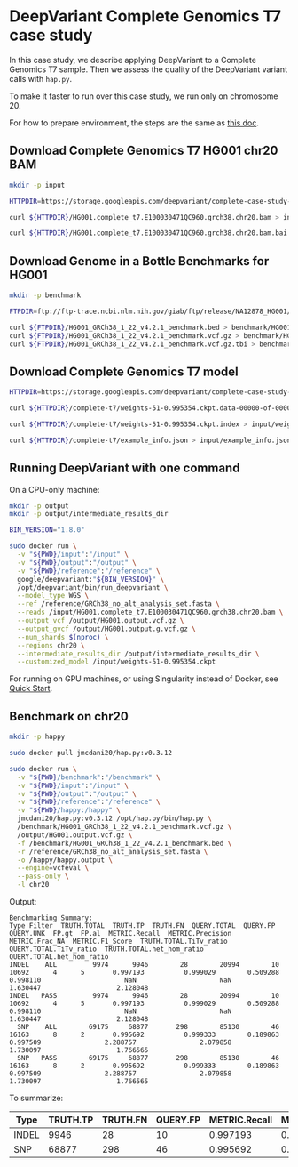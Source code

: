 # DeepVariant Complete Genomics T7 case study

In this case study, we describe applying DeepVariant to a Complete Genomics T7
sample.
Then we assess the quality of the DeepVariant variant calls with `hap.py`.

To make it faster to run over this case study, we run only on chromosome 20.

For how to prepare environment, the steps are the same as
[this doc](deepvariant-case-study.md).


## Download Complete Genomics T7 HG001 chr20 BAM

```bash
mkdir -p input

HTTPDIR=https://storage.googleapis.com/deepvariant/complete-case-study-testdata

curl ${HTTPDIR}/HG001.complete_t7.E100030471QC960.grch38.chr20.bam > input/HG001.complete_t7.E100030471QC960.grch38.chr20.bam

curl ${HTTPDIR}/HG001.complete_t7.E100030471QC960.grch38.chr20.bam.bai > input/HG001.complete_t7.E100030471QC960.grch38.chr20.bam.bai
```

## Download Genome in a Bottle Benchmarks for HG001

```bash
mkdir -p benchmark

FTPDIR=ftp://ftp-trace.ncbi.nlm.nih.gov/giab/ftp/release/NA12878_HG001/NISTv4.2.1/GRCh38

curl ${FTPDIR}/HG001_GRCh38_1_22_v4.2.1_benchmark.bed > benchmark/HG001_GRCh38_1_22_v4.2.1_benchmark.bed
curl ${FTPDIR}/HG001_GRCh38_1_22_v4.2.1_benchmark.vcf.gz > benchmark/HG001_GRCh38_1_22_v4.2.1_benchmark.vcf.gz
curl ${FTPDIR}/HG001_GRCh38_1_22_v4.2.1_benchmark.vcf.gz.tbi > benchmark/HG001_GRCh38_1_22_v4.2.1_benchmark.vcf.gz.tbi
```

## Download Complete Genomics T7 model

```bash
HTTPDIR=https://storage.googleapis.com/deepvariant/complete-case-study-testdata

curl ${HTTPDIR}/complete-t7/weights-51-0.995354.ckpt.data-00000-of-00001 > input/weights-51-0.995354.ckpt.data-00000-of-00001

curl ${HTTPDIR}/complete-t7/weights-51-0.995354.ckpt.index > input/weights-51-0.995354.ckpt.index

curl ${HTTPDIR}/complete-t7/example_info.json > input/example_info.json
```

## Running DeepVariant with one command

On a CPU-only machine:

```bash
mkdir -p output
mkdir -p output/intermediate_results_dir

BIN_VERSION="1.8.0"

sudo docker run \
  -v "${PWD}/input":"/input" \
  -v "${PWD}/output":"/output" \
  -v "${PWD}/reference":"/reference" \
  google/deepvariant:"${BIN_VERSION}" \
  /opt/deepvariant/bin/run_deepvariant \
  --model_type WGS \
  --ref /reference/GRCh38_no_alt_analysis_set.fasta \
  --reads /input/HG001.complete_t7.E100030471QC960.grch38.chr20.bam \
  --output_vcf /output/HG001.output.vcf.gz \
  --output_gvcf /output/HG001.output.g.vcf.gz \
  --num_shards $(nproc) \
  --regions chr20 \
  --intermediate_results_dir /output/intermediate_results_dir \
  --customized_model /input/weights-51-0.995354.ckpt
```

For running on GPU machines, or using Singularity instead of Docker, see
[Quick Start](deepvariant-quick-start.md).

## Benchmark on chr20

```bash
mkdir -p happy

sudo docker pull jmcdani20/hap.py:v0.3.12

sudo docker run \
  -v "${PWD}/benchmark":"/benchmark" \
  -v "${PWD}/input":"/input" \
  -v "${PWD}/output":"/output" \
  -v "${PWD}/reference":"/reference" \
  -v "${PWD}/happy:/happy" \
  jmcdani20/hap.py:v0.3.12 /opt/hap.py/bin/hap.py \
  /benchmark/HG001_GRCh38_1_22_v4.2.1_benchmark.vcf.gz \
  /output/HG001.output.vcf.gz \
  -f /benchmark/HG001_GRCh38_1_22_v4.2.1_benchmark.bed \
  -r /reference/GRCh38_no_alt_analysis_set.fasta \
  -o /happy/happy.output \
  --engine=vcfeval \
  --pass-only \
  -l chr20
```

Output:

```
Benchmarking Summary:
Type Filter  TRUTH.TOTAL  TRUTH.TP  TRUTH.FN  QUERY.TOTAL  QUERY.FP  QUERY.UNK  FP.gt  FP.al  METRIC.Recall  METRIC.Precision  METRIC.Frac_NA  METRIC.F1_Score  TRUTH.TOTAL.TiTv_ratio  QUERY.TOTAL.TiTv_ratio  TRUTH.TOTAL.het_hom_ratio  QUERY.TOTAL.het_hom_ratio
INDEL    ALL         9974      9946        28        20994        10      10692      4      5       0.997193          0.999029        0.509288         0.998110                     NaN                     NaN                   1.630447                   2.128048
INDEL   PASS         9974      9946        28        20994        10      10692      4      5       0.997193          0.999029        0.509288         0.998110                     NaN                     NaN                   1.630447                   2.128048
  SNP    ALL        69175     68877       298        85130        46      16163      8      2       0.995692          0.999333        0.189863         0.997509                2.288757                2.079858                   1.730097                   1.766565
  SNP   PASS        69175     68877       298        85130        46      16163      8      2       0.995692          0.999333        0.189863         0.997509                2.288757                2.079858                   1.730097                   1.766565
```

To summarize:

| Type  | TRUTH.TP | TRUTH.FN | QUERY.FP | METRIC.Recall | METRIC.Precision | METRIC.F1_Score |
| ----- | -------- | -------- | -------- | ------------- | ---------------- | --------------- |
| INDEL | 9946     | 28       | 10       | 0.997193      | 0.999029         | 0.998110        |
| SNP   | 68877    | 298      | 46       | 0.995692      | 0.999333         | 0.997509        |
